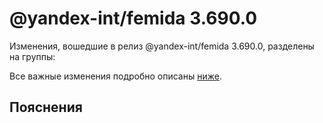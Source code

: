 # @yandex-int/femida 3.690.0

<!-- ЧЕЛОВЕЧЕСКОЕ ВСТУПЛЕНИЕ -->

Изменения, вошедшие в релиз @yandex-int/femida 3.690.0, разделены на группы:

Все важные изменения подробно описаны [ниже](#Пояснения).

## Пояснения

